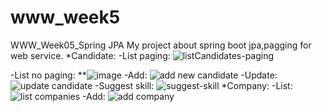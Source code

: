 # www_week5
WWW_Week05_Spring JPA
My project about spring boot jpa,pagging for web service.
*Candidate:
-List paging:
![listCandidates-paging](https://github.com/PhuongThiLanHuong/www_week5/assets/125435868/67217c88-9f9d-4495-b86e-5417123d9abc)

-List no paging:
**![image](https://github.com/PhuongThiLanHuong/www_week5/assets/125435868/5fd57c9c-71f7-4bdb-adbe-64135f60a324)
-Add:
![add new candidate](https://github.com/PhuongThiLanHuong/www_week5/assets/125435868/748dc47f-0aa3-45d9-9fa2-25cc4f8e8995)
-Update:
![update candidate](https://github.com/PhuongThiLanHuong/www_week5/assets/125435868/115195f6-7081-4c55-bf53-f7c9014b27fe)
-Suggest skill:
![suggest-skill](https://github.com/PhuongThiLanHuong/www_week5/assets/125435868/753b38e1-96da-4c9b-9f93-d8df28b281cc)
*Company:
-List:
![list companies](https://github.com/PhuongThiLanHuong/www_week5/assets/125435868/aa29288a-af67-4b45-b64f-78b9ee9ac683)
-Add:
![add company](https://github.com/PhuongThiLanHuong/www_week5/assets/125435868/2d76c876-4b2b-4b6f-8c6e-9b8ace38a67f)






